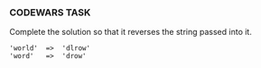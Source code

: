 ﻿### CODEWARS TASK
Complete the solution so that it reverses the string passed into it.

```
'world'  =>  'dlrow'
'word'   =>  'drow'